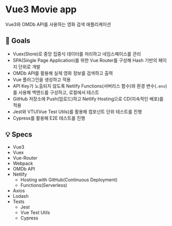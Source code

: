 # Vue3 Movie app
Vue3와 OMDb API를 사용하는 영화 검색 애플리케이션<br>

## 🎯 Goals

- Vuex(Store)로 중앙 집중식 데이터를 처리하고 네임스페이스를 관리
- SPA(Single Page Application)를 위한 Vue Router를 구성해 Hash 기반의 페이지 단위로 개발
- OMDb API를 활용해 실제 영화 정보를 검색하고 출력
- Vue 플러그인을 생성하고 적용
- API Key가 노출되지 않도록 Netlify Functions(서버리스 함수)와 환경 변수(`.env`)를 사용해 백엔드를 구성하고, 로컬에서 테스트
- GitHub 저장소에 Push(업로드)하고 Netlify Hosting으로 CD(지속적인 배포)를 적용
- Jest와 VTU(Vue Test Utils)를 활용해 컴포넌트 단위 테스트를 진행
- Cypress를 활용해 E2E 테스트를 진행

## 💡 Specs

- Vue3
- Vuex
- Vue-Router
- Webpack
- OMDb API
- Netlify
  - Hosting with GitHub(Continuous Deployment)
  - Functions(Serverless)
- Axios
- Lodash
- Tests
  - Jest
  - Vue Test Utils
  - Cypress
